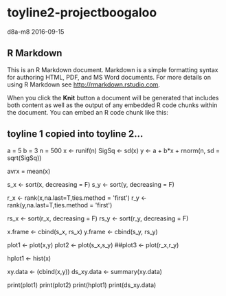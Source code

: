 toyline2-projectboogaloo
================
d8a-m8
2016-09-15

R Markdown
----------

This is an R Markdown document. Markdown is a simple formatting syntax for authoring HTML, PDF, and MS Word documents. For more details on using R Markdown see <http://rmarkdown.rstudio.com>.

When you click the **Knit** button a document will be generated that includes both content as well as the output of any embedded R code chunks within the document. You can embed an R code chunk like this:

toyline 1 copied into toyline 2...
----------------------------------

a = 5 b = 3 n = 500 x &lt;- runif(n) SigSq &lt;- sd(x) y &lt;- a + b\*x + rnorm(n, sd = sqrt(SigSq))

avrx = mean(x)

s\_x &lt;- sort(x, decreasing = F) s\_y &lt;- sort(y, decreasing = F)

r\_x &lt;- rank(x,na.last=T,ties.method = 'first') r\_y &lt;- rank(y,na.last=T,ties.method = 'first')

rs\_x &lt;- sort(r\_x, decreasing = F) rs\_y &lt;- sort(r\_y, decreasing = F)

x.frame &lt;- cbind(s\_x, rs\_x) y.frame &lt;- cbind(s\_y, rs\_y)

plot1 &lt;- plot(x,y) plot2 &lt;- plot(s\_x,s\_y) \#\#plot3 &lt;- plot(r\_x,r\_y)

hplot1 &lt;- hist(x)

xy.data &lt;- (cbind(x,y)) ds\_xy.data &lt;- summary(xy.data)

print(plot1) print(plot2) print(hplot1) print(ds\_xy.data)
